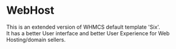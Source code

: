 # WebHost
This is an extended version of WHMCS default template 'Six'. <br/>
It has a better User interface and better User Experience for Web Hosting/domain sellers.

